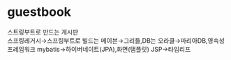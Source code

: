 # guestbook
스트링부트로 만드는 게시판 <br>
스프링레거시→스프링부트로 빌드는 메이븐→그리들,DB는 오라클→마리아DB,영속성프레임워크 mybatis→하이버네이트(JPA),화면(탬플릿) JSP→타임리프
